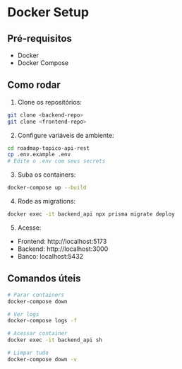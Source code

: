 # Docker Setup

## Pré-requisitos

- Docker
- Docker Compose

## Como rodar

1. Clone os repositórios:

```bash
git clone <backend-repo>
git clone <frontend-repo>
```

2. Configure variáveis de ambiente:

```bash
cd roadmap-topico-api-rest
cp .env.example .env
# Edite o .env com seus secrets
```

3. Suba os containers:

```bash
docker-compose up --build
```

4. Rode as migrations:

```bash
docker exec -it backend_api npx prisma migrate deploy
```

5. Acesse:

- Frontend: http://localhost:5173
- Backend: http://localhost:3000
- Banco: localhost:5432

## Comandos úteis

```bash
# Parar containers
docker-compose down

# Ver logs
docker-compose logs -f

# Acessar container
docker exec -it backend_api sh

# Limpar tudo
docker-compose down -v
```
